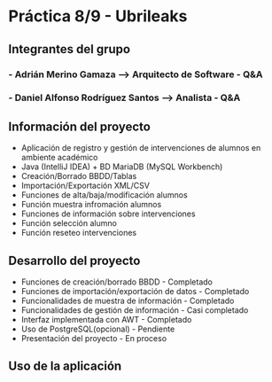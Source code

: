 # Práctica 8/9 - Ubrileaks
## Integrantes del grupo
### - Adrián Merino Gamaza --> Arquitecto de Software - Q&A
### - Daniel Alfonso Rodríguez Santos --> Analista - Q&A

## Información del proyecto
- Aplicación de registro y gestión de intervenciones de alumnos en ambiente académico
- Java (IntelliJ IDEA) + BD MariaDB (MySQL Workbench)
- Creación/Borrado BBDD/Tablas
- Importación/Exportación XML/CSV
- Funciones de alta/baja/modificación alumnos
- Función muestra infromación alumnos
- Funciones de información sobre intervenciones
- Función selección alumno
- Función reseteo intervenciones

## Desarrollo del proyecto
- Funciones de creación/borrado BBDD - Completado
- Funciones de importación/exportación de datos - Completado
- Funcionalidades de muestra de información - Completado
- Funcionalidades de gestión de información - Casi completado
- Interfaz implementada con AWT - Completado
- Uso de PostgreSQL(opcional) - Pendiente
- Presentación del proyecto - En proceso

## Uso de la aplicación
